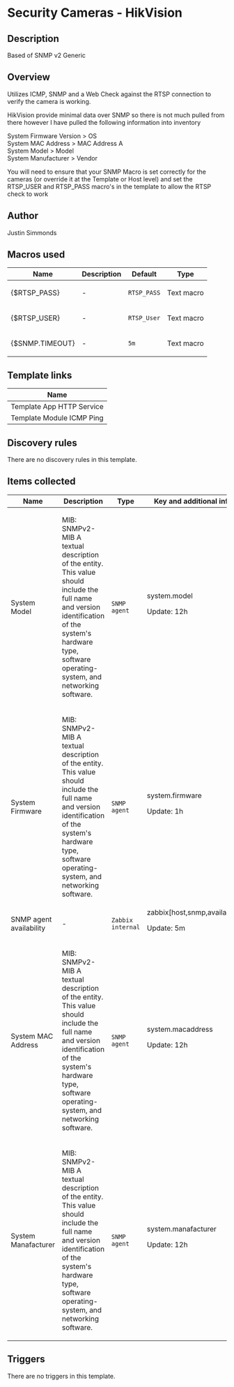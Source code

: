 # Security Cameras - HikVision

## Description

Based of SNMP v2 Generic

## Overview

Utilizes ICMP, SNMP and a Web Check against the RTSP connection to verify the camera is working.


HikVision provide minimal data over SNMP so there is not much pulled from there however I have pulled the following information into inventory


 


System Firmware Version > OS  
System MAC Address > MAC Address A  
System Model > Model  
System Manufacturer > Vendor


 


You will need to ensure that your SNMP Macro is set correctly for the cameras (or override it at the Template or Host level) and set the RTSP\_USER and RTSP\_PASS macro's in the template to allow the RTSP check to work



## Author

Justin Simmonds

## Macros used

|Name|Description|Default|Type|
|----|-----------|-------|----|
|{$RTSP_PASS}|<p>-</p>|`RTSP_PASS`|Text macro|
|{$RTSP_USER}|<p>-</p>|`RTSP_User`|Text macro|
|{$SNMP.TIMEOUT}|<p>-</p>|`5m`|Text macro|


## Template links

|Name|
|----|
|Template App HTTP Service|
|Template Module ICMP Ping|


## Discovery rules

There are no discovery rules in this template.

## Items collected

|Name|Description|Type|Key and additional info|
|----|-----------|----|----|
|System Model|<p>MIB: SNMPv2-MIB A textual description of the entity. This value should include the full name and version identification of the system's hardware type, software operating-system, and networking software.</p>|`SNMP agent`|system.model<p>Update: 12h</p>|
|System Firmware|<p>MIB: SNMPv2-MIB A textual description of the entity. This value should include the full name and version identification of the system's hardware type, software operating-system, and networking software.</p>|`SNMP agent`|system.firmware<p>Update: 1h</p>|
|SNMP agent availability|<p>-</p>|`Zabbix internal`|zabbix[host,snmp,available]<p>Update: 5m</p>|
|System MAC Address|<p>MIB: SNMPv2-MIB A textual description of the entity. This value should include the full name and version identification of the system's hardware type, software operating-system, and networking software.</p>|`SNMP agent`|system.macaddress<p>Update: 12h</p>|
|System Manafacturer|<p>MIB: SNMPv2-MIB A textual description of the entity. This value should include the full name and version identification of the system's hardware type, software operating-system, and networking software.</p>|`SNMP agent`|system.manafacturer<p>Update: 12h</p>|


## Triggers

There are no triggers in this template.

